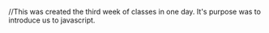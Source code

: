 //This was created the third week of classes in one day. It's purpose was to introduce us to javascript. 
